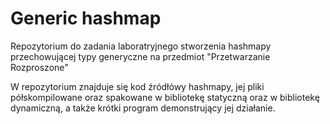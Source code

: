 # Generic hashmap
Repozytorium do zadania laboratryjnego stworzenia hashmapy przechowującej typy generyczne na przedmiot "Przetwarzanie Rozproszone"

W repozytorium znajduje się kod źródłówy hashmapy, jej pliki półskompilowane oraz spakowane w bibliotekę statyczną oraz w bibliotekę dynamiczną, a także krótki program demonstrujący jej działanie.

